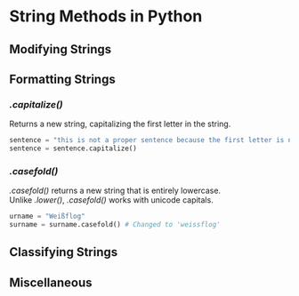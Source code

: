 # String Methods in Python

## Modifying Strings

## Formatting Strings

### _.capitalize()_
Returns a new string, capitalizing the first letter in the string.

```Python
sentence = "this is not a proper sentence because the first letter is not capitalized."
sentence = sentence.capitalize()
```

### _.casefold()_
_.casefold()_ returns a new string that is entirely lowercase. <br />
Unlike _.lower()_, _.casefold()_ works with unicode capitals.

```Python
urname = "Weißflog"
surname = surname.casefold() # Changed to 'weissflog'
```

## Classifying Strings

## Miscellaneous
